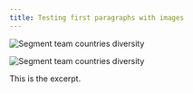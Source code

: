 ```yaml
---
title: Testing first paragraphs with images
---
```


![Segment team countries diversity](https://segment.com/blog/our-stance-on-immigration/images/segment-countries.png)

![Segment team countries diversity](https://segment.com/blog/our-stance-on-immigration/images/segment-countries.png)

This is the excerpt.
